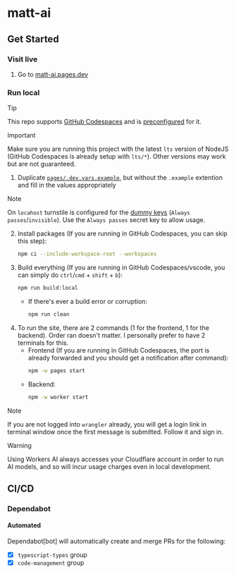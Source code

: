 # matt-ai

## Get Started

### Visit live

1. Go to [matt-ai.pages.dev](https://matt-ai.pages.dev)

### Run local

> [!TIP]
> This repo supports [GitHub Codespaces](https://github.com/features/codespaces) and is [preconfigured](.devcontainer) for it.

> [!IMPORTANT]  
> Make sure you are running this project with the latest `lts` version of NodeJS (GitHub Codespaces is already setup with `lts/*`). Other versions may work but are not guaranteed.

1. Duplicate [`pages/.dev.vars.example`](pages/.dev.vars.example), but without the `.example` extention and fill in the values appropriately

> [!NOTE]  
> On `locahost` turnstile is configured for the [dummy keys](https://developers.cloudflare.com/turnstile/reference/testing/#dummy-sitekeys-and-secret-keys) (`Always passes`/`invisible`). Use the `Always passes` secret key to allow usage.

2. Install packages (If you are running in GitHub Codespaces, you can skip this step):
    ```bash
    npm ci --include-workspace-root --workspaces
    ```
3. Build everything (If you are running in GitHub Codespaces/vscode, you can simply do `ctrl`/`cmd` + `shift` + `b`):
    ```bash
    npm run build:local
    ```
    - If there's ever a build error or corruption:
        ```bash
        npm run clean
        ```
4. To run the site, there are 2 commands (1 for the frontend, 1 for the backend). Order ran doesn't matter. I personally prefer to have 2 terminals for this.
    - Frontend (If you are running in GitHub Codespaces, the port is already forwarded and you should get a notification after command):
        ```bash
        npm -w pages start
        ```
    - Backend:
        ```bash
        npm -w worker start
        ```

> [!NOTE]  
> If you are not logged into `wrangler` already, you will get a login link in terminal window once the first message is submitted. Follow it and sign in.

> [!WARNING]  
> Using Workers AI always accesses your Cloudflare account in order to run AI models, and so will incur usage charges even in local development.

## CI/CD

### Dependabot

#### Automated

Dependabot[bot] will automatically create and merge PRs for the following:

-   [x] `typescript-types` group
-   [x] `code-management` group
